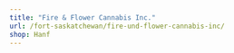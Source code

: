 ```yaml
---
title: "Fire & Flower Cannabis Inc."
url: /fort-saskatchewan/fire-und-flower-cannabis-inc/
shop: Hanf
---
```

